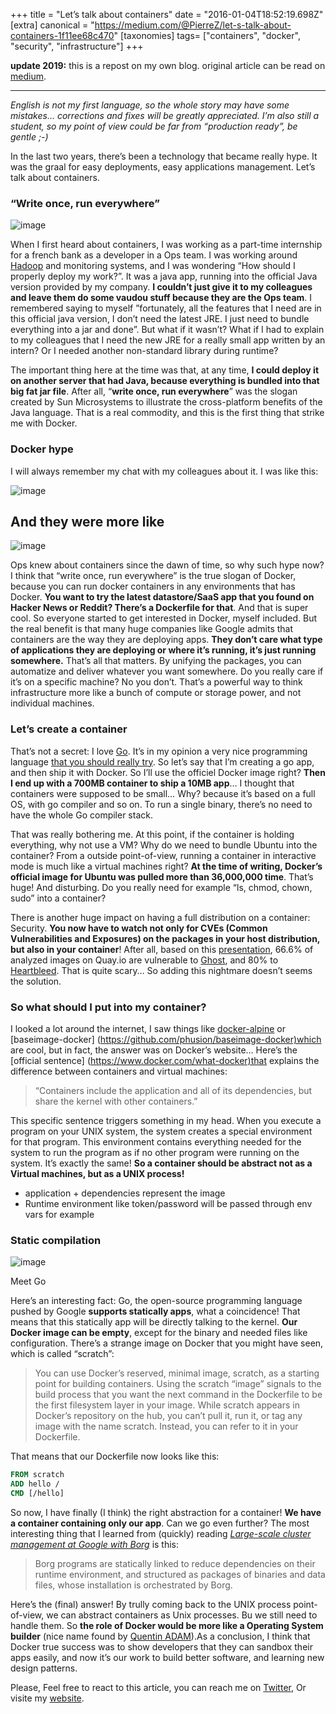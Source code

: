 +++
title = "Let’s talk about containers"
date = "2016-01-04T18:52:19.698Z"
[extra]
canonical = "https://medium.com/@PierreZ/let-s-talk-about-containers-1f11ee68c470"
[taxonomies]
tags= ["containers", "docker", "security", "infrastructure"]
+++

**update 2019:** this is a repost on my own blog. original article can be read on [medium](https://medium.com/@pierrez/let-s-talk-about-containers-1f11ee68c470).

---

*English is not my first language, so the whole story may have some mistakes… corrections and fixes will be greatly appreciated. I’m also still a student, so my point of view could be far from “production ready”, be gentle ;-)*

In the last two years, there’s been a technology that became really hype. It was the graal for easy deployments, easy applications management. Let’s talk about containers.

### “Write once, run everywhere”

![image](/images/lets-talk-about-containers/1.jpeg)

When I first heard about containers, I was working as a part-time internship for a french bank as a developer in a Ops team. I was working around [Hadoop](https://hadoop.apache.org/) and monitoring systems, and I was wondering “How should I properly deploy my work?”. It was a java app, running into the official Java version provided by my company. **I couldn’t just give it to my colleagues** **and leave them do some vaudou stuff because they are the Ops team**. I remembered saying to myself ”fortunately, all the features that I need are in this official java version, I don’t need the latest JRE. I just need to bundle everything into a jar and done”. But what if it wasn’t? What if I had to explain to my colleagues that I need the new JRE for a really small app written by an intern? Or I needed another non-standard library during runtime?

The important thing here at the time was that, at any time, **I could deploy it on another server that had Java, because everything is bundled into that big fat jar file**. After all, “**write once, run everywhere**” was the slogan created by Sun Microsystems to illustrate the cross-platform benefits of the Java language. That is a real commodity, and this is the first thing that strike me with Docker.

### Docker hype

I will always remember my chat with my colleagues about it. I was like this:

![image](/images/lets-talk-about-containers/2.jpeg)

## And they were more like

![image](/images/lets-talk-about-containers/3.jpeg)

Ops knew about containers since the dawn of time, so why such hype now? I think that “write once, run everywhere” is the true slogan of Docker, because you can run docker containers in any environments that has Docker. **You want to try the latest datastore/SaaS app that you found on Hacker News or Reddit? There’s a Dockerfile for that**. And that is super cool. So everyone started to get interested in Docker, myself included. But the real benefit is that many huge companies like Google admits that containers are the way they are deploying apps. **They don’t care what type of applications they are deploying or where it’s running, it’s just running somewhere.** That’s all that matters. By unifying the packages, you can automatize and deliver whatever you want somewhere. Do you really care if it’s on a specific machine? No you don’t. That’s a powerful way to think infrastructure more like a bunch of compute or storage power, and not individual machines.

### Let’s create a container

That’s not a secret: I love [Go](https://golang.org/). It’s in my opinion a very nice programming language [that you should really try](https://medium.com/@PierreZ/why-you-really-should-give-golang-a-try-6b577092d725). So let’s say that I’m creating a go app, and then ship it with Docker. So I’ll use the officiel Docker image right? **Then I end up with a 700MB container to ship a 10MB app**… I thought that containers were supposed to be small… Why? because it’s based on a full OS, with go compiler and so on. To run a single binary, there’s no need to have the whole Go compiler stack.

That was really bothering me. At this point, if the container is holding everything, why not use a VM? Why do we need to bundle Ubuntu into the container? From a outside point-of-view, running a container in interactive mode is much like a virtual machines right? **At the time of writing, Docker’s official image for Ubuntu was pulled more than 36,000,000 time**. That’s huge! And disturbing. Do you really need for example “ls, chmod, chown, sudo” into a container?

There is another huge impact on having a full distribution on a container: Security. **You now have to watch not only for CVEs (Common Vulnerabilities and Exposures) on the packages in your host distribution, but also in your container**! After all, based on this [presentation](https://docs.google.com/presentation/d/1toUKgqLyy1b-pZlDgxONLduiLmt2yaLR0GliBB7b3L0/pub?start=false&amp;loop=false#slide=id.ge614ec624_2_70), 66.6% of analyzed images on Quay.io are vulnerable to [Ghost](https://community.qualys.com/blogs/laws-of-vulnerabilities/2015/01/27/the-ghost-vulnerability), and 80% to [Heartbleed](http://heartbleed.com/). That is quite scary… So adding this nightmare doesn’t seems the solution.

### So what should I put into my container?

I looked a lot around the internet, I saw things like [docker-alpine](https://github.com/gliderlabs/docker-alpine) or [baseimage-docker] (<https://github.com/phusion/baseimage-docker)which> are cool, but in fact, the answer was on Docker’s website… Here’s the [official sentence] (<https://www.docker.com/what-docker)that> explains the difference between containers and virtual machines:

> “Containers include the application and all of its dependencies, but share the kernel with other containers.”

This specific sentence triggers something in my head. When you execute a program on your UNIX system, the system creates a special environment for that program. This environment contains everything needed for the system to run the program as if no other program were running on the system. It’s exactly the same! **So a container should be abstract not as a Virtual machines, but as a UNIX process!**

* application + dependencies represent the image
* Runtime environment like token/password will be passed through env vars for example

### Static compilation

![image](/images/lets-talk-about-containers/4.png)

Meet Go

Here’s an interesting fact: Go, the open-source programming language pushed by Google **supports statically apps**, what a coincidence! That means that this statically app will be directly talking to the kernel. **Our Docker image can be empty**, except for the binary and needed files like configuration. There’s a strange image on Docker that you might have seen, which is called “scratch”:

> You can use Docker’s reserved, minimal image, scratch, as a starting point for building containers. Using the scratch “image” signals to the build process that you want the next command in the Dockerfile to be the first filesystem layer in your image. While scratch appears in Docker’s repository on the hub, you can’t pull it, run it, or tag any image with the name scratch. Instead, you can refer to it in your Dockerfile.

That means that our Dockerfile now looks like this:

```dockerfile
FROM scratch  
ADD hello /  
CMD [/hello]
```

So now, I have finally (I think) the right abstraction for a container! **We have a container containing only our app**. Can we go even further? The most interesting thing that I learned from (quickly) reading [*Large-scale cluster management at Google with Borg*](https://static.googleusercontent.com/media/research.google.com/en//pubs/archive/43438.pdf) is this:

> Borg programs are statically linked to reduce dependencies on their runtime environment, and structured as packages of binaries and data files, whose installation is orchestrated by Borg.

Here’s the (final) answer! By trully coming back to the UNIX process point-of-view, we can abstract containers as Unix processes. Bu we still need to handle them. So **the role of Docker would be more like a Operating System builder** (nice name found by [Quentin ADAM](https://medium.com/u/58ea5a89aaae)).As a conclusion, I think that Docker true success was to show developers that they can sandbox their apps easily, and now it’s our work to build better software, and learning new design patterns.

Please, Feel free to react to this article, you can reach me on [Twitter](https://twitter.com/PierreZ), Or visite my [website](https://pierrezemb.fr).
